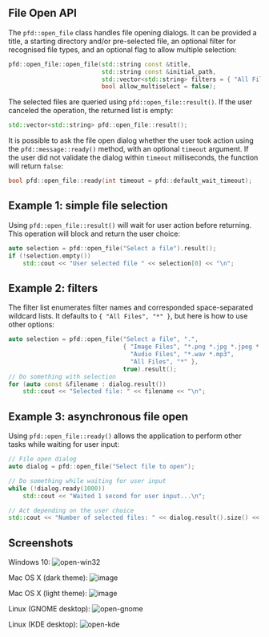 ## File Open API

The `pfd::open_file` class handles file opening dialogs. It can be provided a title, a starting
directory and/or pre-selected file, an optional filter for recognised file types, and an optional
flag to allow multiple selection:

```cpp
pfd::open_file::open_file(std::string const &title,
                          std::string const &initial_path,
                          std::vector<std::string> filters = { "All Files", "*" },
                          bool allow_multiselect = false);
```

The selected files are queried using `pfd::open_file::result()`. If the user canceled the
operation, the returned list is empty:

```cpp
std::vector<std::string> pfd::open_file::result();
```

It is possible to ask the file open dialog whether the user took action using the
`pfd::message::ready()` method, with an optional `timeout` argument. If the user did not validate
the dialog within `timeout` milliseconds, the function will return `false`:

```cpp
bool pfd::open_file::ready(int timeout = pfd::default_wait_timeout);
```

## Example 1: simple file selection

Using `pfd::open_file::result()` will wait for user action before returning. This operation will
block and return the user choice:

```cpp
auto selection = pfd::open_file("Select a file").result();
if (!selection.empty())
    std::cout << "User selected file " << selection[0] << "\n";
```

## Example 2: filters

The filter list enumerates filter names and corresponded space-separated wildcard lists. It
defaults to `{ "All Files", "*" }`, but here is how to use other options:

```cpp
auto selection = pfd::open_file("Select a file", ".",
                                { "Image Files", "*.png *.jpg *.jpeg *.bmp",
                                  "Audio Files", "*.wav *.mp3",
                                  "All Files", "*" },
                                true).result();
// Do something with selection
for (auto const &filename : dialog.result())
    std::cout << "Selected file: " << filename << "\n";
```

## Example 3: asynchronous file open

Using `pfd::open_file::ready()` allows the application to perform other tasks while waiting for
user input:

```cpp
// File open dialog
auto dialog = pfd::open_file("Select file to open");

// Do something while waiting for user input
while (!dialog.ready(1000))
    std::cout << "Waited 1 second for user input...\n";

// Act depending on the user choice
std::cout << "Number of selected files: " << dialog.result().size() << "\n";
```

## Screenshots

Windows 10:
![open-win32](https://user-images.githubusercontent.com/245089/47155865-0f8cd900-d2e6-11e8-8041-1e20b6f77dee.png)

Mac OS X (dark theme):
![image](https://user-images.githubusercontent.com/245089/56053378-39363280-5d54-11e9-9583-9f1c978fa0db.png)

Mac OS X (light theme):
![image](https://user-images.githubusercontent.com/245089/56053413-4fdc8980-5d54-11e9-85e3-e9e5d0e10772.png)

Linux (GNOME desktop):
![open-gnome](https://user-images.githubusercontent.com/245089/47155867-0f8cd900-d2e6-11e8-93af-275636491ec4.png)

Linux (KDE desktop):
![open-kde](https://user-images.githubusercontent.com/245089/47155866-0f8cd900-d2e6-11e8-8006-f14b948afc55.png)

